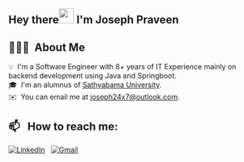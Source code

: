 ## Hey there<img src="https://raw.githubusercontent.com/MartinHeinz/MartinHeinz/master/wave.gif" width="30px"> I'm Joseph Praveen

## 👨🏻‍💻 &nbsp;About Me

💡 &nbsp;I'm a Software Engineer with 8+ years of IT Experience mainly on backend development using Java and Springboot.\
🎓 &nbsp;I'm an alumnus of [Sathyabama University](https://www.sathyabama.ac.in/). \
✉️ &nbsp;You can email me at joseph24x7@outlook.com.

## 📫 &nbsp; How to reach me:

<a href="https://www.linkedin.com/in/joseph24x7/"><img alt="LinkedIn" src="https://img.shields.io/badge/linkedin%20-%230077B5.svg?&style=flat&logo=linkedin&logoColor=white"/></a> &nbsp;
<a href="mailto:joseph24x7@outlook.com"><img alt="Gmail" src="https://img.shields.io/badge/Gmail-D14836?style=flat&logo=gmail&logoColor=white" /></a> &nbsp;
